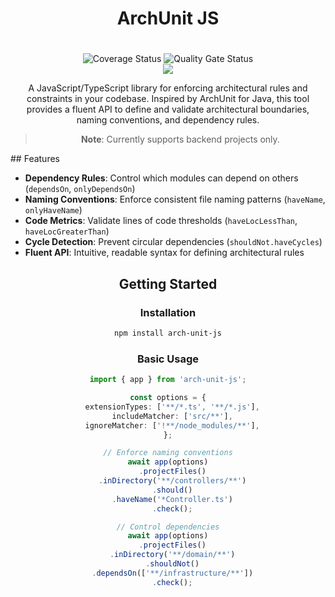 <div align="center">
  <h1>ArchUnit JS<h1>
</div>

<div align="center">
  <img src='https://img.shields.io/badge/ESLint-configured-blue?logo=eslint' alt='Coverage Status' />
  <img src='https://img.shields.io/badge/Prettier-configured-ff69b4?logo=prettier' alt='Quality Gate Status' />
<div>

<div align="center">
  <img src="https://github.com/gftf2011/clean-node-todolist/blob/main/.github/images/background.png" />
</div>

A JavaScript/TypeScript library for enforcing architectural rules and constraints in your codebase. Inspired by ArchUnit for Java, this tool provides a fluent API to define and validate architectural boundaries, naming conventions, and dependency rules.

> **Note**: Currently supports backend projects only.

<div align="left">
## Features

- **Dependency Rules**: Control which modules can depend on others (`dependsOn`, `onlyDependsOn`)
- **Naming Conventions**: Enforce consistent file naming patterns (`haveName`, `onlyHaveName`)
- **Code Metrics**: Validate lines of code thresholds (`haveLocLessThan`, `haveLocGreaterThan`)
- **Cycle Detection**: Prevent circular dependencies (`shouldNot.haveCycles`)
- **Fluent API**: Intuitive, readable syntax for defining architectural rules
</div>

## Getting Started

### Installation

```bash
npm install arch-unit-js
```

### Basic Usage

```typescript
import { app } from 'arch-unit-js';

const options = {
  extensionTypes: ['**/*.ts', '**/*.js'],
  includeMatcher: ['src/**'],
  ignoreMatcher: ['!**/node_modules/**'],
};

// Enforce naming conventions
await app(options)
  .projectFiles()
  .inDirectory('**/controllers/**')
  .should()
  .haveName('*Controller.ts')
  .check();

// Control dependencies
await app(options)
  .projectFiles()
  .inDirectory('**/domain/**')
  .shouldNot()
  .dependsOn(['**/infrastructure/**'])
  .check();
```
